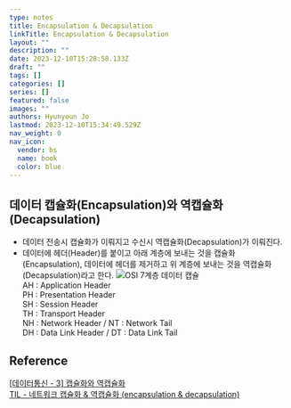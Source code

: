 ```yaml
---
type: notes
title: Encapsulation & Decapsulation
linkTitle: Encapsulation & Decapsulation
layout: ""
description: ""
date: 2023-12-10T15:28:58.133Z
draft: ""
tags: []
categories: []
series: []
featured: false
images: ""
authors: Hyunyoun Jo
lastmod: 2023-12-10T15:34:49.529Z
nav_weight: 0
nav_icon:
  vendor: bs
  name: book
  color: blue
---
```


## 데이터 캡슐화(Encapsulation)와 역캡슐화(Decapsulation)

- 데이터 전송시 캡슐화가 이뤄지고 수신시 역캡슐화(Decapsulation)가 이뤄진다.
- 데이터에 헤더(Header)를 붙이고 아래 계층에 보내는 것을 캡슐화(Encapsulation), 데이터에 헤더를 제거하고 위 계층에 보내는 것을 역캡슐화(Decapsulation)라고 한다.
  ![OSI 7계층 데이터 캡슐](/computer-science/images_poiuyy0420_post_ad150139-1620-40c0-a12a-9b245a169dd1_iso7.jpg?width=1024px "https://velog.io/@poiuyy0420/%EB%84%A4%ED%8A%B8%EC%9B%8C%ED%81%AC-OSI-7-%EA%B3%84%EC%B8%B5-%EA%B0%9C%EB%85%90-%EC%A0%95%EB%A6%AC")  
  AH : Application Header  
  PH : Presentation Header  
  SH : Session Header  
  TH : Transport Header  
  NH : Network Header / NT : Network Tail  
  DH : Data Link Header / DT : Data Link Tail

## Reference

[[데이터통신 - 3] 캡슐화와 역캡슐화](https://gunjoon.tistory.com/15)  
[TIL - 네트워크 캡슐화 & 역캡슐화 (encapsulation & decapsulation)](https://velog.io/@qmasem/TIL-%EB%84%A4%ED%8A%B8%EC%9B%8C%ED%81%AC-%EC%BA%A1%EC%8A%90%ED%99%94-%EC%97%AD%EC%BA%A1%EC%8A%90%ED%99%94-encapsulation-decapsulation)
